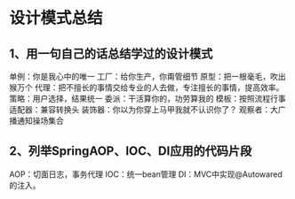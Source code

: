 # 设计模式总结

## 1、用一句自己的话总结学过的设计模式

单例：你是我心中的唯一
工厂：给你生产，你甭管细节
原型：把一根毫毛，吹出猴万个
代理：把不擅长的事情交给专业的人去做，专注擅长的事情，提高效率。
策略：用户选择，结果统一
委派：干活算你的，功劳算我的
模板：按照流程行事
适配器：兼容转换头
装饰器：你以为你穿上马甲我就不认识你了？
观察者：大广播通知操场集合

## 2、列举SpringAOP、IOC、DI应用的代码片段
AOP：切面日志，事务代理
IOC：统一bean管理
DI：MVC中实现@Autowared的注入。